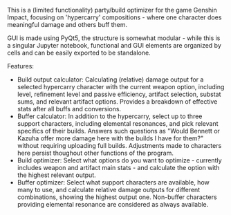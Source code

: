This is a (limited functionality) party/build optimizer for the game Genshin Impact, focusing on 'hypercarry' compositions - where one character does meaningful damage and others buff them.

GUI is made using PyQt5, the structure is somewhat modular - while this is a singular Jupyter notebook, functional and GUI elements are organized by cells and can be easily exported to be standalone.

Features:
- Build output calculator:
Calculating (relative) damage output for a selected hypercarry character with the current weapon option, including level, refinement level and passive efficiency, artifact selection, substat sums, and relevant artifact options. Provides a breakdown of effective stats after all buffs and conversions.
- Buffer calculator:
In addition to the hypercarry, select up to three support characters, including elemental resonances, and pick relevant specifics of their builds. Answers such questions as "Would Bennett or Kazuha offer more damage here with the builds I have for them?" without requiring uploading full builds. Adjustments made to characters here persist thoughout other functions of the program.
- Build optimizer:
Select what options do you want to optimize - currently includes weapon and artifact main stats - and calculate the option with the highest relevant output.
- Buffer optimizer:
Select what support characters are available, how many to use, and calculate relative damage outputs for different combinations, showing the highest output one. Non-buffer characters providing elemental resonance are considered as always available.
